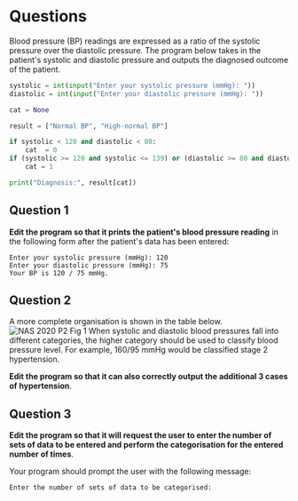# Questions

Blood pressure (BP) readings are expressed as a ratio of the systolic pressure over the diastolic pressure. The program below takes in the patient's systolic and diastolic pressure and outputs the diagnosed outcome of the patient.

```python
systolic = int(input("Enter your systolic pressure (mmHg): "))
diastolic = int(input("Enter your diastolic pressure (mmHg): "))

cat = None

result = ["Normal BP", "High-normal BP"]

if systolic < 120 and diastolic < 80:
    cat  = 0
if (systolic >= 120 and systolic <= 139) or (diastolic >= 80 and diastolic <= 89):
    cat = 1

print("Diagnosis:", result[cat])
```

## Question 1
**Edit the program so that it prints the patient's blood pressure reading** in the following form after the patient's data has been entered:
```
Enter your systolic pressure (mmHg): 120
Enter your diastolic pressure (mmHg): 75
Your BP is 120 / 75 mmHg.
```

## Question 2
A more complete organisation is shown in the table below.
![NAS 2020 P2 Fig 1](https://imgur.com/gallery/w25T2UO)
When systolic and diastolic blood pressures fall into different categories, the higher category should be used to classify blood pressure level. For example, 160/95 mmHg would be classified stage 2 hypertension.

**Edit the program so that it can also correctly output the additional 3 cases of hypertension**.

## Question 3
**Edit the program so that it will request the user to enter the number of sets of data to be entered and perform the categorisation for the entered number of times**.

Your program should prompt the user with the following message:
```
Enter the number of sets of data to be categorised: 
```